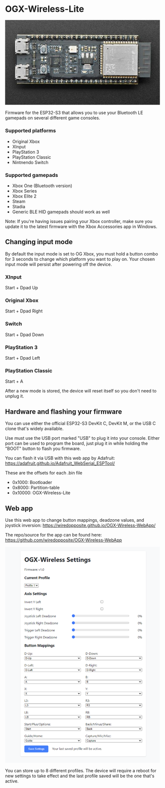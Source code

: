 # OGX-Wireless-Lite
![OGX-Wireless-Lite](images/esp32s3_devkit.jpg "OGX-Wireless-Lite")

Firmware for the ESP32-S3 that allows you to use your Bluetooth LE gamepads on several different game consoles.

### Supported platforms
- Original Xbox
- XInput
- PlayStation 3
- PlayStation Classic
- Nintnendo Switch

### Supported gamepads
- Xbox One (Bluetooth version)
- Xbox Series
- Xbox Elite 2
- Steam
- Stadia
- Generic BLE HID gamepads should work as well

Note: If you're having issues pairing your Xbox controller, make sure you update it to the latest firmware with the Xbox Accessories app in Windows. 

## Changing input mode
By default the input mode is set to OG Xbox, you must hold a button combo for 3 seconds to change which platform you want to play on. Your chosen input mode will persist after powering off the device. 

### XInput
Start + Dpad Up 
### Original Xbox
Start + Dpad Right
### Switch
Start + Dpad Down
### PlayStation 3
Start + Dpad Left
### PlayStation Classic
Start + A

After a new mode is stored, the device will reset itself so you don't need to unplug it. 

## Hardware and flashing your firmware
You can use either the official ESP32-S3 DevKit C, DevKit M, or the USB C clone that's widely available.

Use must use the USB port marked "USB" to plug it into your console. Either port can be used to program the board, just plug it in while holding the "BOOT" button to flash you firmware.

You can flash it via USB with this web app by Adafruit: https://adafruit.github.io/Adafruit_WebSerial_ESPTool/

These are the offsets for each .bin file
- 0x1000: Bootloader
- 0x8000: Partition-table
- 0x10000: OGX-Wireless-Lite

## Web app
Use this web app to change button mappings, deadzone values, and joystick inversion: https://wiredopposite.github.io/OGX-Wireless-WebApp/

The repo/source for the app can be found here: https://github.com/wiredopposite/OGX-Wireless-WebApp

<img src="images/webapp.png" width="600">

You can store up to 8 different profiles. The device will require a reboot for new settings to take effect and the last profile saved will be the one that's active.
